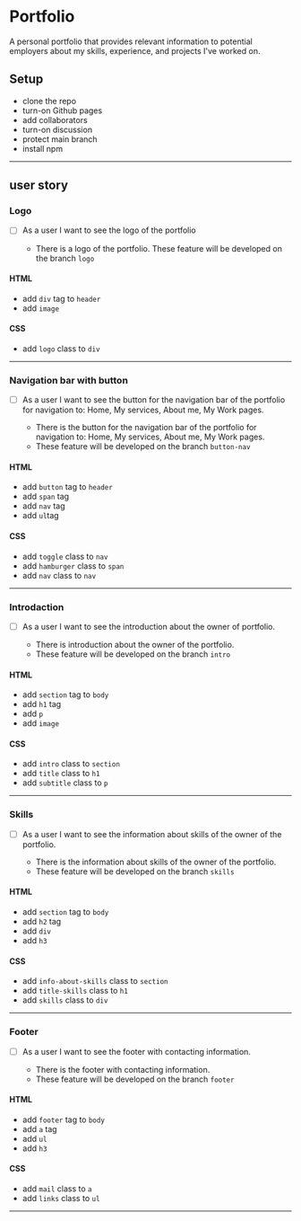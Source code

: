 # Portfolio

A personal portfolio that provides relevant information to potential employers
about my skills, experience, and projects I've worked on.

## Setup

- clone the repo
- turn-on Github pages
- add collaborators
- turn-on discussion
- protect main branch
- install npm

---

## user story

### Logo

- [ ] As a user I want to see the logo of the portfolio

  - There is a logo of the portfolio. These feature will be developed on the
    branch `logo`

#### HTML

- add `div` tag to `header`
- add `image`

#### CSS

- add `logo` class to `div`

---

### Navigation bar with button

- [ ] As a user I want to see the button for the navigation bar of the portfolio
      for navigation to: Home, My services, About me, My Work pages.

  - There is the button for the navigation bar of the portfolio for navigation
    to: Home, My services, About me, My Work pages.
  - These feature will be developed on the branch `button-nav`

#### HTML

- add `button` tag to `header`
- add `span` tag
- add `nav` tag
- add `ul`tag

#### CSS

- add `toggle` class to `nav`
- add `hamburger` class to `span`
- add `nav` class to `nav`

---

### Introdaction

- [ ] As a user I want to see the introduction about the owner of portfolio.

  - There is introduction about the owner of the portfolio.
  - These feature will be developed on the branch `intro`

#### HTML

- add `section` tag to `body`
- add `h1` tag
- add `p`
- add `image`

#### CSS

- add `intro` class to `section`
- add `title` class to `h1`
- add `subtitle` class to `p`

---

### Skills

- [ ] As a user I want to see the information about skills of the owner of the
      portfolio.

  - There is the information about skills of the owner of the portfolio.
  - These feature will be developed on the branch `skills`

#### HTML

- add `section` tag to `body`
- add `h2` tag
- add `div`
- add `h3`

#### CSS

- add `info-about-skills` class to `section`
- add `title-skills` class to `h1`
- add `skills` class to `div`

---

### Footer

- [ ] As a user I want to see the footer with contacting information.

  - There is the footer with contacting information.
  - These feature will be developed on the branch `footer`

#### HTML

- add `footer` tag to `body`
- add `a` tag
- add `ul`
- add `h3`

#### CSS

- add `mail` class to `a`
- add `links` class to `ul`

---
